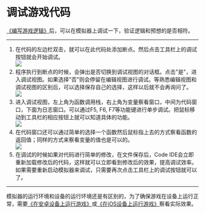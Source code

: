 调试游戏代码
========

[《编写游戏逻辑》](../2-typing-game-logic/zh.md)后，可以在模拟器上调试一下，验证逻辑和预想的是否相符。

----------------

1. 在代码的左边栏双击，就可以在此代码处添加断点。然后点击工具栏上的调试按钮就会开始调试。  
  ![][lua begin debug img]
2. 程序执行到断点的时候，会弹出是否切换到调试视图的对话框。点击"是"，进入调试视图。如果选择"否"则会停留在编辑视图进行调试。等熟悉编辑视图和调试视图的区别后，可以选择保存自己的选择，这样以后就不会再询问了。  
  ![][lua ask enter debug img]
3. 进入调试视图，左上角为函数调用栈，右上角为变量察看窗口，中间为代码窗口，下面为日志窗口。可以通过F5, F6, F7等功能键进行单步调试。把鼠标移动到工具栏的相应按钮上就可以知道具体的功能。  
  ![][lua debug view img]
4. 在代码窗口还可以通过简单的选择一个函数然后鼠标指上去的方式察看函数的返回值；同样的方式来察看变量的值也是可以的。  
  ![][lua quick value img]
5. 在调试的时候如果对代码进行简单的修改，在文件保存后，Code IDE会立即重新加载修改后的代码，这样就可以立即看到修改后的效果，提高调试效率。如果需要重新启动模拟器来调试，只需要再次点击工具栏上的调试按钮就可以了。

----------------
模拟器的运行环境和设备的运行环境还是有区别的，为了确保游戏在设备上运行正常，需要[《在安卓设备上运行游戏》](../4-running-on-android/zh.md)或[《在iOS设备上运行游戏》](../5-running-on-ios/zh.md)察看实际效果。

[lua begin debug img]: ./res/lua-begin-debug.jpg
[lua ask enter debug img]: ./res/lua-ask-enter-debug-view.jpg
[lua debug view img]: ./res/lua-debug-view.jpg
[lua quick value img]: ./res/lua-quick-value.jpg
